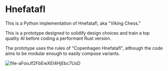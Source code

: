 # Hnefatafl

This is a Python implementation of Hnefatafl, aka "Viking Chess."

This is a prototype designed to solidify design choices and train a top quality AI before coding a performant Rust version.

The prototype uses the rules of "Copenhagen Hnefatafl", although the code aims to be modular enough to easily compose variants.

![file-aFooJf2FbEwXEI4HjEbc7UsD](https://github.com/A-J-V/Hnefatafl/assets/72227828/ad82e6ec-d991-456d-a110-d31b98fa20e8)
